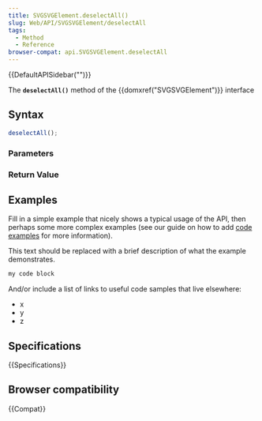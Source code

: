```yaml
---
title: SVGSVGElement.deselectAll()
slug: Web/API/SVGSVGElement/deselectAll
tags:
  - Method
  - Reference
browser-compat: api.SVGSVGElement.deselectAll
---
```

{{DefaultAPISidebar("")}}

The **`deselectAll()`** method of the {{domxref("SVGSVGElement")}} interface 

## Syntax

```js
deselectAll();
```

### Parameters



### Return Value



## Examples

Fill in a simple example that nicely shows a typical usage of the API, then perhaps some more complex examples (see our guide on how to add [code examples](/en-US/docs/MDN/Contribute/Structures/Code_examples) for more information).

This text should be replaced with a brief description of what the example demonstrates.

```js
my code block
```

And/or include a list of links to useful code samples that live elsewhere:

*   x
*   y
*   z

## Specifications

{{Specifications}}

## Browser compatibility

{{Compat}}

